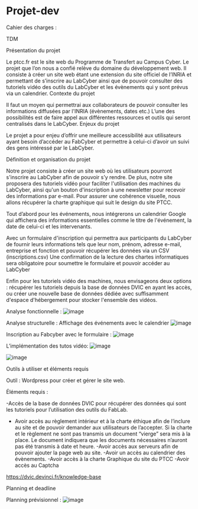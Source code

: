 # Projet-dev
Cahier des charges :

TDM

Présentation du projet

Le ptcc.fr est le site web du Programme de Transfert au Campus Cyber. Le projet que l’on nous a confié relève du domaine du développement web. Il consiste à créer un site web étant une extension du site officiel de l’INRIA et permettant de s’inscrire au LabCyber ainsi que de pouvoir consulter des tutoriels vidéo des outils du LabCyber et les évènements qui y sont prévus via un calendrier. 
Contexte du projet

Il faut un moyen qui permettrai aux collaborateurs de pouvoir consulter les informations diffusées par l'INRIA (évènements, dates etc.) L’une des possibilités est de faire appel aux différentes ressources et outils qui seront centralisés dans le LabCyber.
Enjeux du projet

Le projet a pour enjeu d’offrir une meilleure accessibilité aux utilisateurs ayant besoin d’accéder au FabCyber et permettre à celui-ci d’avoir un suivi des gens intéressé par le LabCyber. 

Définition et organisation du projet

Notre projet consiste à créer un site web où les utilisateurs pourront s'inscrire au LabCyber afin de pouvoir s’y rendre. De plus, notre site proposera des tutoriels vidéo pour faciliter l'utilisation des machines du LabCyber, ainsi qu'un bouton d'inscription à une newsletter pour recevoir des informations par e-mail. Pour assurer une cohérence visuelle, nous allons récupérer la charte graphique qui suit le design du site PTCC.
 
Tout d’abord pour les événements, nous intégrerons un calendrier Google qui affichera des informations essentielles comme le titre de l'événement, la date de celui-ci et les intervenants.

 Avec un formulaire d'inscription qui permettra aux participants du LabCyber de fournir leurs informations tels que leur nom, prénom, adresse e-mail, entreprise et fonction et pouvoir récupérer les données via un CSV (inscriptions.csv)
Une confirmation de la lecture des chartes informatiques sera obligatoire pour soumettre le formulaire et pouvoir accéder au LabCyber

Enfin pour les tutoriels vidéo des machines, nous envisageons deux options : récupérer les tutoriels depuis la base de données DVIC en ayant les accès, ou créer une nouvelle base de données dédiée avec suffisamment d'espace d'hébergement pour stocker l'ensemble des vidéos.

Analyse fonctionnelle :
![image](https://github.com/noamerey/Projet-dev/assets/95354215/1fce19fa-1def-4b6f-be57-d3d31e5a62cc)

Analyse structurelle :
Affichage des événements avec le calendrier
![image](https://github.com/noamerey/Projet-dev/assets/95354215/8574d52d-716e-4906-912a-c3181725eac2)

Inscription au Fabcyber avec le formulaire :
![image](https://github.com/noamerey/Projet-dev/assets/95354215/38353bff-cd3e-4e80-9d54-b5ed64391d5f)

L’implémentation des tutos vidéo:
![image](https://github.com/noamerey/Projet-dev/assets/95354215/28c3ddf5-32e3-44de-a2ce-f3eaad68abfe)

![image](https://github.com/noamerey/Projet-dev/assets/95354215/9f4d7df1-0ebc-41d9-9e77-31bfc70e2a3a)

Outils à utiliser et éléments requis

Outil : Wordpress pour créer et gérer le site web.  

Éléments requis : 

-Accès de la base de données DVIC pour récupérer des données qui sont les tutoriels pour l’utilisation des outils du FabLab.
- Avoir accès au règlement intérieur et à la charte éthique afin de l’inclure au site et de pouvoir demander aux utilisateurs de l’accepter. Si la charte et le règlement ne sont pas transmis un document “vierge” sera mis à la place. Le document indiquera que les documents nécessaires n’auront pas été transmis à date et heure.
-Avoir accès aux serveurs afin de pouvoir ajouter la page web au site.
-Avoir un accès au calendrier des évènements.
-Avoir accès à la charte Graphique du site du PTCC
-Avoir accès au Captcha

https://dvic.devinci.fr/knowledge-base

Planning et deadline

Planning prévisionnel :
![image](https://github.com/noamerey/Projet-dev/assets/95354215/258db47f-044e-476a-b25e-ddcb8421b8ca)

 
